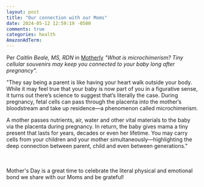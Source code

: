 ```yaml
---
layout: post
title: "Our connection with our Moms"
date: 2024-05-12 12:59:19 -0500
comments: true
categories: health
AmazonAdTerm:
---
```

Per *Caitlin Beale, MS, RDN* in [Motherly](https://www.mother.ly/health-wellness/what-is-microchimerism/) *"What is microchimerism? Tiny cellular souvenirs may keep you connected to your baby long after pregnancy".*

>
"They say being a parent is like having your heart walk outside your body. While it may feel true that your baby is now part of you in a figurative sense, it turns out there’s science to suggest that’s literally the case. During pregnancy, fetal cells can pass through the placenta into the mother’s bloodstream and take up residence—a phenomenon called microchimerism.
>
A mother passes nutrients, air, water and other vital materials to the baby via the placenta during pregnancy. In return, the baby gives mama a tiny present that lasts for years, decades or even her lifetime. You may carry cells from your children and your mother simultaneously—highlighting the deep connection between parent, child and even between generations."

<br><br>
Mother's Day is a great time to celebrate the literal physical and emotional bond we share with our Moms and be grateful! 
